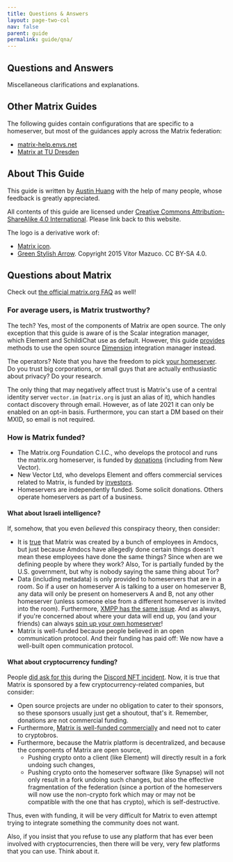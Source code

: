 ```yaml
---
title: Questions & Answers
layout: page-two-col
nav: false
parent: guide
permalink: guide/qna/
---
```


## Questions and Answers

Miscellaneous clarifications and explanations.

## Other Matrix Guides

The following guides contain configurations that are specific to a homeserver, but most of the guidances apply across the Matrix federation:

* [matrix-help.envs.net](https://matrix-help.envs.net/)
* [Matrix at TU Dresden](https://doc.matrix.tu-dresden.de/en/)

## About This Guide

This guide is written by [Austin Huang](https://austinhuang.me) with the help of many people, whose feedback is greatly appreciated.

All contents of this guide are licensed under [Creative Commons Attribution-ShareAlike 4.0 International](https://creativecommons.org/licenses/by-sa/4.0/). Please link back to this website.

The logo is a derivative work of:

* [Matrix icon](https://commons.wikimedia.org/wiki/File:Matrix_icon.svg).
* [Green Stylish Arrow](https://commons.wikimedia.org/wiki/File:Green_Stylish_Arrow.svg). Copyright 2015 Vitor Mazuco. CC BY-SA 4.0.

## Questions about Matrix

Check out [the official matrix.org FAQ](https://matrix.org/faq) as well!

### For average users, is Matrix trustworthy?

The tech? Yes, most of the components of Matrix are open source. The only exception that this guide is aware of is the Scalar integration manager, which Element and SchildiChat use as default. However, this guide [provides](../#pc-and-mobile) methods to use the open source [Dimension](https://github.com/turt2live/matrix-dimension) integration manager instead.

The operators? Note that you have the freedom to pick [your homeserver](../../servers). Do you trust big corporations, or small guys that are actually enthusiastic about privacy? Do your research.

The only thing that may negatively affect trust is Matrix's use of a central identity server `vector.im` (`matrix.org` is just an alias of it), which handles contact discovery through email. However, as of late 2021 it can only be enabled on an opt-in basis. Furthermore, you can start a DM based on their MXID, so email is not required.

### How is Matrix funded?

* The Matrix.org Foundation C.I.C., who develops the protocol and runs the matrix.org homeserver, is funded by [donations](https://matrix.org/faq/#who-and-how) (including from New Vector).
* New Vector Ltd, who develops Element and offers commercial services related to Matrix, is funded by [investors](https://element.io/blog/tag/investment/).
* Homeservers are independently funded. Some solicit donations. Others operate homeservers as part of a business.

#### What about Israeli intelligence?

If, somehow, that you even *believed* this conspiracy theory, then consider:

* It is [true](https://matrix.org/faq/#who-and-how) that Matrix was created by a bunch of employees in Amdocs, but just because Amdocs have allegedly done certain things doesn't mean these employees have done the same things? Since when are we defining people by where they work? Also, Tor is partially funded by the U.S. government, but why is nobody saying the same thing about Tor?
* Data (including metadata) is only provided to homeservers that are in a room. So if a user on homeserver A is talking to a user on homeserver B, any data will only be present on homeservers A and B, not any other homeserver (unless someone else from a different homeserver is invited into the room). Furthermore, [XMPP has the same issue](https://infosec-handbook.eu/articles/xmpp-aitm/). And as always, if you're concerned about where your data will end up, you (and your friends) can always [spin up your own homeserver](../#set-up-your-own-homeserver-or-join-an-existing-homeserver)!
* Matrix is well-funded because people believed in an open communication protocol. And their funding has paid off: We now have a well-built open communication protocol.

#### What about cryptocurrency funding?

People [did ask for this](https://www.reddit.com/r/discordapp/comments/qq4qx3/is_there_a_discord_replacement_that_doesnt/hjy61jo/?context=3) during the [Discord NFT incident](../matrix-vs-discord/#why-not-discord). Now, it is true that Matrix is sponsored by a few cryptocurrency-related companies, but consider:

* Open source projects are under no obligation to cater to their sponsors, so these sponsors usually just get a shoutout, that's it. Remember, donations are not commercial funding.
* Furthermore, [Matrix is well-funded commercially](https://www.matrix.org/blog/2019/10/10/new-vector-raises-8-5-m-to-accelerate-matrix-riot-modular) and need not to cater to cryptobros.
* Furthermore, because the Matrix platform is decentralized, and because the components of Matrix are open source,
  * Pushing crypto onto a client (like Element) will directly result in a fork undoing such changes,
  * Pushing crypto onto the homeserver software (like Synapse) will not only result in a fork undoing such changes, but also the effective fragmentation of the federation (since a portion of the homeservers will now use the non-crypto fork which may or may not be compatible with the one that has crypto), which is self-destructive.

Thus, even with funding, it will be very difficult for Matrix to even attempt trying to integrate something the community does not want.

Also, if you insist that you refuse to use any platform that has ever been involved with cryptocurrencies, then there will be very, very few platforms that you can use. Think about it.
